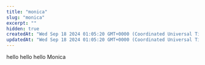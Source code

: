```yaml
---
title: "monica"
slug: "monica"
excerpt: ""
hidden: true
createdAt: "Wed Sep 18 2024 01:05:20 GMT+0000 (Coordinated Universal Time)"
updatedAt: "Wed Sep 18 2024 01:05:20 GMT+0000 (Coordinated Universal Time)"
---
```



hello hello hello
Monica